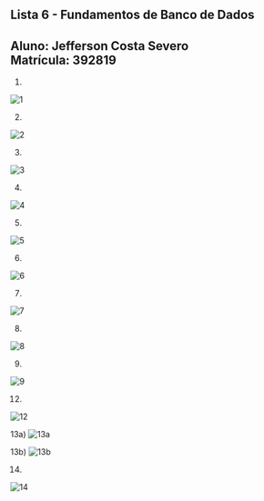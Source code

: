 ## Lista 6 - Fundamentos de Banco de Dados
## Aluno: Jefferson Costa Severo  <br>       Matrícula: 392819



1)
![1](https://user-images.githubusercontent.com/37408502/46381703-cb5ecf00-c67d-11e8-9cee-02a22f5a58b7.png)

2)
![2](https://user-images.githubusercontent.com/37408502/46381717-d74a9100-c67d-11e8-8c39-b4a8c1832444.png)

3)
![3](https://user-images.githubusercontent.com/37408502/46381727-eaf5f780-c67d-11e8-8408-ae9427a85948.png)

4)
![4](https://user-images.githubusercontent.com/37408502/46381735-f47f5f80-c67d-11e8-8e87-95ae2e571186.png)

5)
![5](https://user-images.githubusercontent.com/37408502/46381752-04973f00-c67e-11e8-87d0-3446dc52dfd7.png)

6)

![6](https://user-images.githubusercontent.com/37408502/46381766-0f51d400-c67e-11e8-822c-67c02ee0350f.png)


7)
![7](https://user-images.githubusercontent.com/37408502/46381775-1a0c6900-c67e-11e8-9312-2a6f818c7180.png)

8)
![8](https://user-images.githubusercontent.com/37408502/46381787-2690c180-c67e-11e8-8acb-430f9144bb14.png)

9)
![9](https://user-images.githubusercontent.com/37408502/46381798-327c8380-c67e-11e8-8ca1-403f38f1c24f.png)

12)
![12](https://user-images.githubusercontent.com/37408502/46381820-40320900-c67e-11e8-9fc9-5bedc6ad74d9.png)

13a)
![13a](https://user-images.githubusercontent.com/37408502/46381829-4cb66180-c67e-11e8-84df-7c693e22b5e6.png)

13b)
![13b](https://user-images.githubusercontent.com/37408502/46381834-58098d00-c67e-11e8-8440-1f736d2ec4cc.png)

14)

![14](https://user-images.githubusercontent.com/37408502/46381844-68ba0300-c67e-11e8-84df-59c6b6c948ff.png)



